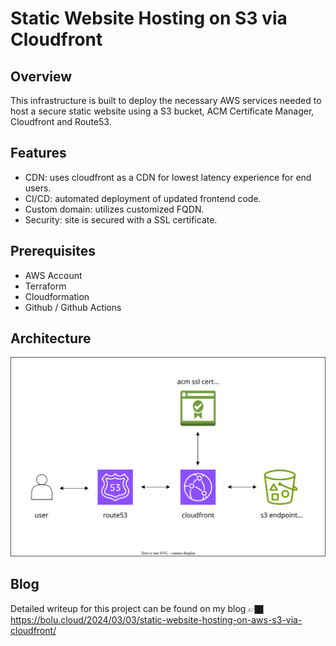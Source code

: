 # Static Website Hosting on S3 via Cloudfront


## Overview
This infrastructure is built to deploy the necessary AWS services needed to host a secure static website using a S3 bucket, ACM Certificate Manager, Cloudfront and Route53.


## Features
- CDN: uses cloudfront as a CDN for lowest latency experience for end users.
- CI/CD: automated deployment of updated frontend code.
- Custom domain: utilizes customized FQDN.
- Security: site is secured with a SSL certificate.


## Prerequisites
- AWS Account
- Terraform
- Cloudformation
- Github / Github Actions

## Architecture

![s3-hosted-site bolucloud architecture diagram](./s3-hosted-site.drawio.svg)

## Blog
Detailed writeup for this project can be found on my blog 👉🏿 https://bolu.cloud/2024/03/03/static-website-hosting-on-aws-s3-via-cloudfront/